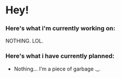 <h1>Hey!</h1>
<h3>Here's what i'm currently working on:</h3>
NOTHING. LOL.
<h3>Here's what i have currently planned:</h3>
<ul>
  <li>Nothing... I'm a piece of garbage ._.</li>
</ul>

